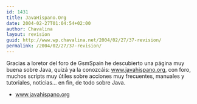 ```yaml
---
id: 1431
title: JavaHispano.Org
date: 2004-02-27T01:04:54+02:00
author: Chavalina
layout: revision
guid: http://www.wp.chavalina.net/2004/02/27/37-revision/
permalink: /2004/02/27/37-revision/
---
```

Gracias a <span class="alguien">loretor</span> del foro de GsmSpain he descubierto una página muy buena sobre Java, quizá ya la conozcáis: <a href="http://www.javahispano.org/canyamo.action" target="_blank">www.javahispano.org</a>, con foro, muchos scripts muy útiles sobre acciones muy frecuentes, manuales y tutoriales, noticias… en fin, de todo sobre Java.

  * <a href="http://www.javahispano.org/canyamo.action" target="_blank">www.javahispano.org</a>